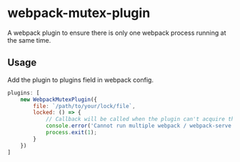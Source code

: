 # webpack-mutex-plugin

A webpack plugin to ensure there is only one webpack process running at the same time.

## Usage

Add the plugin to plugins field in webpack config.

```javascript
plugins: [
    new WebpackMutexPlugin({
        file: `/path/to/your/lock/file`,
        locked: () => {
            // Callback will be called when the plugin can't acquire the lock
            console.error('Cannot run multiple webpack / webpack-serve process at the same time.');
            process.exit(1);
        }
    })
]
```